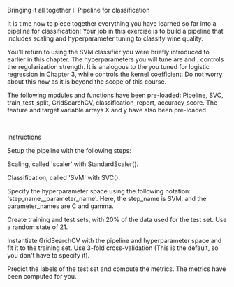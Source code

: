 Bringing it all together I: Pipeline for classification

It is time now to piece together everything you have learned so far into a pipeline for classification! Your job in this exercise is to build a pipeline that includes scaling and hyperparameter tuning to classify wine quality.

You'll return to using the SVM classifier you were briefly introduced to earlier in this chapter. The hyperparameters you will tune are  and .  controls the regularization strength. It is analogous to the  you tuned for logistic regression in Chapter 3, while  controls the kernel coefficient: Do not worry about this now as it is beyond the scope of this course.

The following modules and functions have been pre-loaded: Pipeline, SVC, train_test_split, GridSearchCV, classification_report, accuracy_score. The feature and target variable arrays X and y have also been pre-loaded.

<br>

Instructions

Setup the pipeline with the following steps:

Scaling, called 'scaler' with StandardScaler().

Classification, called 'SVM' with SVC().

Specify the hyperparameter space using the following notation: 'step_name__parameter_name'. Here, the step_name is SVM, and the parameter_names are C and gamma.

Create training and test sets, with 20% of the data used for the test set. Use a random state of 21.

Instantiate GridSearchCV with the pipeline and hyperparameter space and fit it to the training set. Use 3-fold cross-validation (This is the default, so you don't have to specify it).

Predict the labels of the test set and compute the metrics. The metrics have been computed for you.
